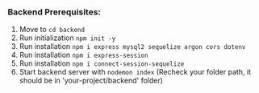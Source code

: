 ### Backend Prerequisites:

1. Move to `cd backend`
2. Run initialization `npm init -y`
3. Run installation `npm i express mysql2 sequelize argon cors dotenv`
4. Run installation `npm i express-session`
5. Run installation `npm i connect-session-sequelize`
6. Start backend server with `nodemon index` (Recheck your folder path, it should be in 'your-project/backend' folder)

